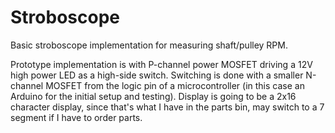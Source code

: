 # Stroboscope
Basic stroboscope implementation for measuring shaft/pulley RPM.

Prototype implementation is with P-channel power MOSFET driving a 12V high power LED as a high-side switch. Switching is done with a smaller N-channel MOSFET from the logic pin of a microcontroller (in this case an Arduino for the initial setup and testing). Display is going to be a 2x16 character display, since that's what I have in the parts bin, may switch to a 7 segment if I have to order parts.
